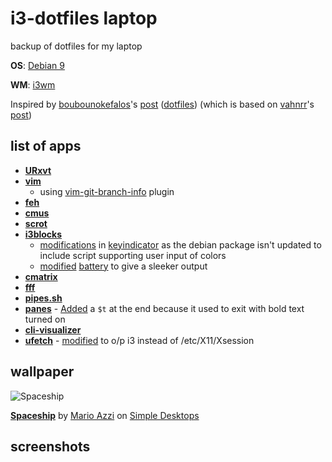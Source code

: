 # i3-dotfiles laptop
backup of dotfiles for my laptop

**OS**: [Debian 9](https://www.debian.org/releases/stretch/)

**WM**: [i3wm](https://i3wm.org/)

Inspired by [boubounokefalos](https://github.com/boubounokefalos)'s [post](https://www.reddit.com/r/unixporn/comments/aq76pa/i3_frozen/) ([dotfiles](https://github.com/boubounokefalos/dotfiles_frozen)) (which is based on [vahnrr](https://gitlab.com/vahnrr)'s [post](https://www.reddit.com/r/unixporn/comments/aim9eg/i3gaps_dark_colors_are_comfy/))

## list of apps
- **[URxvt](https://packages.debian.org/stretch/rxvt-unicode)**
- **[vim](https://packages.debian.org/stretch/vim)**
  - using [vim-git-branch-info](https://github.com/taq/vim-git-branch-info) plugin
- **[feh](https://packages.debian.org/stretch/feh)**
- **[cmus](https://packages.debian.org/stretch/cmus)**
- **[scrot](https://packages.debian.org/stretch/scrot)**
- **[i3blocks](https://packages.debian.org/stretch/i3blocks)**
  - [modifications](/usr/share/i3blocks/keyindicator) in [keyindicator](https://github.com/vivien/i3blocks-contrib/tree/master/keyindicator) as the debian package isn't updated to include script supporting user input of colors
  - [modified](/usr/share/i3blocks/battery) [battery](https://github.com/vivien/i3blocks-contrib/tree/master/battery) to give a sleeker output
- **[cmatrix](https://packages.debian.org/stretch/cmatrix)**
- **[fff](https://github.com/dylanaraps/fff)**
- **[pipes.sh](https://github.com/pipeseroni/pipes.sh)**
- **[panes](https://github.com/stark/Color-Scripts/blob/master/color-scripts/panes)** - [Added](/usr/bin/panes) a `$t` at the end because it used to exit with bold text turned on
- **[cli-visualizer](https://github.com/dpayne/cli-visualizer)**
- **[ufetch](https://gitlab.com/jschx/ufetch/tree/master)** - [modified](/usr/bin/ufetch) to o/p i3 instead of /etc/X11/Xsession

## wallpaper
![Spaceship](http://static.simpledesktops.com/uploads/desktops/2015/05/19/SimpleDesktops_Mario-2880x1800.png)

**[Spaceship](http://simpledesktops.com/browse/desktops/2015/may/19/spaceship/)** by [Mario Azzi](http://marioazzi.com/) on [Simple Desktops](https://simpledesktops.com)

## screenshots

